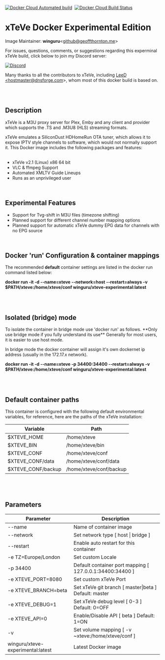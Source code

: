<a href="https://hub.docker.com/repository/docker/winguru/xteve-experimental"><img alt="Docker Cloud Automated build" src="https://img.shields.io/docker/cloud/automated/winguru/xteve-experimental?style=for-the-badge"></a>&nbsp;
<a href="https://hub.docker.com/repository/docker/winguru/xteve-experimental"><img alt="Docker Cloud Build Status" src="https://img.shields.io/docker/cloud/build/winguru/xteve-experimental?style=for-the-badge"></a>

<h1 id="xTeVe><a href="https://xteve.de/">xTeVe Docker Experimental Edition</a></h1>
<a href="https://xteve.de"></a>
<tr>

Image Maintainer:  <b>winguru</b>\<github@geoffthornton.me\></a>
<br>
                          
For issues, questions, comments, or suggestions regarding this experminal xTeVe build, click below to join my Discord server:

<a href="https://discord.gg/mqHtSBSSNC"><img alt="Discord" src="https://img.shields.io/discord/431853493503131648?style=for-the-badge"></a>
                                                                                                                                                   

Many thanks to all the contributors to xTeVe, including <a href="https://github.com/dnsforge-repo/xteve">LeeD &lt;hostmaster@dnsforge.com&gt;</a>, whom most of this docker build is based on.

<br>
<br>                                                                                                                                      
                                                                                                                                      
<h2 id="description">Description</h2>

xTeVe is a M3U proxy server for Plex, Emby and any client and provider which supports the .TS and .M3U8 (HLS) streaming formats.

<p>xTeVe emulates a SiliconDust HDHomeRun OTA tuner, which allows it to expose IPTV style channels to software, which would not normally support it.  This Docker image includes the following packages and features:

<br>

<br>

<ul>
<li>xTeVe v2.1 (Linux) x86 64 bit</li>
<li>VLC & ffmpeg Support</li>
<li>Automated XMLTV Guide Lineups</li>
<li>Runs as an unprivileged user</li>
</ul>

<br>

<h2 id="experimental-features">Experimental Features</h2>                  
<ul>
<li>Support for Tvg-shift in M3U files (timezone shifting)</li>
<li>Planned support for different channel number mapping options</li>
<li>Planned support for automatic xTeVe dummy EPG data for channels with no EPG source</li>
</ul>
                              
<br>
                    
<h2 >Docker 'run' Configuration & container mappings</h2>

The recommended <b>default</b> container settings are listed in the docker run command listed below:


<p><b> docker run -it -d --name=xteve --network=host --restart=always -v $PATH/xteve:/home/xteve/conf winguru/xteve-experimental:latest</b></p>


<br>

<br>

<h2 >Isolated (bridge) mode</h2>
<p>To isolate the container in bridge mode use 'docker run' as follows.  **Only use bridge mode if you fully understand its use**  Generally for most users, it is easier to use host mode. 

<br>

In bridge mode the docker container will assign it's own dockernet ip address (usually in the 172.17.x network).</p>

<p><b>docker run -it -d --name=xteve -p 34400:34400 --restart=always -v $PATH/xteve:/home/xteve/conf winguru/xteve-experimental:latest</b></p>

<br>

<br>

<h2>Default container paths</h2>

This container is configured with the following default environmental variables,  for reference, here are the paths of the xTeVe installation:


<table class="paleBlueRows">
<thead>
<tr>
<th>Variable</th>
<th>Path</th>
</tr>
</thead>
<tfoot>
<tr>
<td>&nbsp;</td>
<td>&nbsp;</td>
</tr>
</tfoot>
<tbody>
<tr>
<td>$XTEVE_HOME</td>
<td>/home/xteve</td>
</tr>
<tr>
<td>$XTEVE_BIN</td>
<td>/home/xteve/bin</td>
</tr>
<tr>
<td>$XTEVE_CONF</td>
<td>/home/xteve/conf</td>
</tr>
<tr>
<td>$XTEVE_CONF/data</td>
<td>/home/xteve/conf/data</td>
</tr>
<tr>
<td>$XTEVE_CONF/backup</td>
<td>/home/xteve/conf/backup</td>
</tr>
</tbody>
</table>

<br>

<h2 id="parameters">Parameters</h2>

<table class="paleBlueRows">
<thead>
<tr>
<th>Parameter</th>
<th>Description</th>
</tr>
</thead>
<tfoot>
<tr>
<td>&nbsp;</td>
<td>&nbsp;</td>
</tr>
</tfoot>
<tbody>
<tr>
<td>--name</td>
<td>Name of container image</td>
</tr>
<tr>
<td>--network</td>
<td>Set network type [ host | bridge ]</td>
</tr>
<tr>
<td>--restart</td>
<td>Enable auto restart for this container</td>
</tr>
<tr>
<td>-e TZ=Europe/London</td>
<td>Set custom Locale</td>
</tr>
<tr>
<td>-p 34400</td>
<td>Default container port mapping [ 127.0.0.1:34400:34400 ]</td>
</tr>
<tr>
<td>-e XTEVE_PORT=8080</td>
<td>Set custom xTeVe Port</td>
</tr>
<tr>
<td>-e XTEVE_BRANCH=beta</td>
<td>Set xTeVe git branch [ master|beta ] Default: master
</tr>
<tr>
<td>-e XTEVE_DEBUG=1</td>
<td>Set xTeVe debug level [ 0-3 ] Default: 0=OFF</td>
</tr>
<tr>
<td>-e XTEVE_API=0</td>
<td>Enable/Disable API [ beta ] Default: 1=ON</td>
</tr>
<tr>
<td>-v</td>
<td>Set volume mapping [ -v ~xteve:/home/xteve/conf ]</td>
</tr>
<tr>
<td>winguru/xteve-experimental:latest</td>
<td>Latest Docker image</td>
</tbody>
</table>

<br>
<br>

